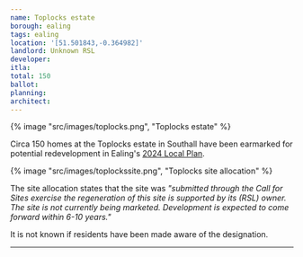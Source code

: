 ```yaml
---
name: Toplocks estate
borough: ealing
tags: ealing
location: '[51.501843,-0.364982]'
landlord: Unknown RSL
developer:
itla:
total: 150
ballot: 
planning: 
architect: 
---
```

{% image "src/images/toplocks.png", "Toplocks estate" %}

Circa 150 homes at the Toplocks estate in Southall have been earmarked for potential redevelopment in Ealing's [2024 Local Plan](https://www.ealing.gov.uk/download/downloads/id/19587/appendix_e_-_results.pdf).

{% image "src/images/toplockssite.png", "Toplocks site allocation" %}

The site allocation states that the site was _"submitted through the Call for Sites exercise the regeneration of this site is supported by its (RSL) owner. The site is not currently being marketed. Development is expected to come forward within 6-10 years."_

It is not known if residents have been made aware of the designation. 

---

<!------------THE CODE BELOW RENDERS THE MAP - DO NOT EDIT! ---------------------------->

<div id="map" style="width: 100%; height: 400px;"></div>

<script>
  var map = L.map('map').setView({{ location }}, 13);
  L.tileLayer('https://tile.openstreetmap.org/{z}/{x}/{y}.png', {
  maxZoom: 19,
attribution: '&copy; <a href="http://www.openstreetmap.org/copyright">OpenStreetMap</a>'
}).addTo(map);
var circle = L.circle({{ location }}, {
    color: 'red',
    fillColor: '#f03',
    fillOpacity: 0.5,
    radius: 500
}).addTo(map);
</script>